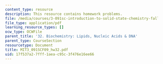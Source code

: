 ```yaml
---
content_type: resource
description: This resource contains homework problems.
file: /media/courses/3-091sc-introduction-to-solid-state-chemistry-fall-2010/17f537a27fff1aeac95c3f476e16ee66_MIT3_091SCF09_hw32.pdf
file_type: application/pdf
learning_resource_types: []
ocw_type: OCWFile
parent_title: '32. Biochemistry: Lipids, Nucleic Acids & DNA'
parent_type: CourseSection
resourcetype: Document
title: MIT3_091SCF09_hw32.pdf
uid: 17f537a2-7fff-1aea-c95c-3f476e16ee66
---
```

